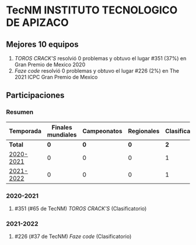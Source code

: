 # TecNM INSTITUTO TECNOLOGICO DE APIZACO

## Mejores 10 equipos

1. _TOROS CRACK'S_ resolvió 0 problemas y obtuvo el lugar #351 (37%) en Gran Premio de Mexico 2020
1. _Faze code_ resolvió 0 problemas y obtuvo el lugar #226 (2%) en The 2021 ICPC Gran Premio de Mexico

## Participaciones

### Resumen

| Temporada | Finales mundiales | Campeonatos | Regionales | Clasificatorios | Equipos |
| --- | --- | --- | --- | --- | --- |
| **Total** | **0** | **0** | **0** | **2** | **2** |
| [2020-2021](#2020-2021) | 0 | 0 | 0 | 1 | 1 |
| [2021-2022](#2021-2022) | 0 | 0 | 0 | 1 | 1 |

### 2020-2021

1. #351 (#65 de TecNM) _TOROS CRACK'S_ (Clasificatorio)

### 2021-2022

1. #226 (#37 de TecNM) _Faze code_ (Clasificatorio)




